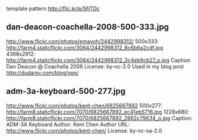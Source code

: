 template pattern
http://flic.kr/p/5fjTDc

## dan-deacon-coachella-2008-500-333.jpg

http://www.flickr.com/photos/emayoh/2442998312/
500x333: http://farm4.staticflickr.com/3064/2442998312_8c6b6a2cdf.jpg
4368x2912: http://farm4.staticflickr.com/3064/2442998312_3c4eb9cb27_o.jpg
Caption: Dan Deacon @ Coachella 2008
License: by-nc-2.0
Used in my blog post http://dudarev.com/blog/vpn/


## adm-3a-keyboard-500-277.jpg

http://www.flickr.com/photos/kent-chen/6825667892
500x277: http://farm8.staticflickr.com/7070/6825667892_ec41eb5716.jpg
1228x680: http://farm8.staticflickr.com/7070/6825667892_2692c79634_o.jpg
Caption: ADM-3A Keyboard
Author: Kent Chen
Author URL: http://www.flickr.com/photos/kent-chen/
License: by-nc-sa-2.0
